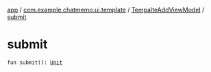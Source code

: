 [app](../../index.md) / [com.example.chatmemo.ui.template](../index.md) / [TempalteAddViewModel](index.md) / [submit](./submit.md)

# submit

`fun submit(): `[`Unit`](https://kotlinlang.org/api/latest/jvm/stdlib/kotlin/-unit/index.html)